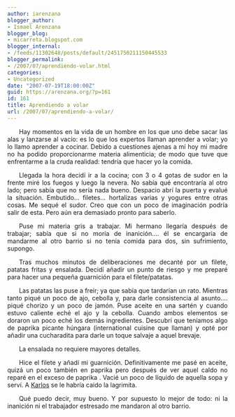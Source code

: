 ```yaml
---
author: iarenzana
blogger_author:
- Ismael Arenzana
blogger_blog:
- micarreta.blogspot.com
blogger_internal:
- /feeds/11302648/posts/default/2451750211150445533
blogger_permalink:
- /2007/07/aprendiendo-volar.html
categories:
- Uncategorized
date: "2007-07-19T18:00:00Z"
guid: https://arenzana.org/?p=161
id: 161
title: Aprendiendo a volar
url: /2007/07/aprendiendo-a-volar/
---
```

<p style="text-align:justify;text-indent:20pt;">
  Hay momentos en la vida de un hombre en los que uno debe sacar las alas y lanzarse al vacío: es lo que los expertos llaman aprender a volar; yo lo llamo aprender a cocinar. Debido a cuestiones ajenas a mí hoy mi madre no ha podido proporcionarme materia alimenticia; de modo que tuve que enfrentarme a la cruda realidad: tendría que hacer yo la comida.
</p>

<p style="text-align:justify;text-indent:20pt;">
  Llegada la hora decidí ir a la cocina; con 3 o 4 gotas de sudor en la frente miré los fuegos y luego la nevera. No sabía qué encontraría al otro lado; pero sabía que no sería nada bueno. Despacio abrí la puerta y evalué la situación. Embutido&#8230; filetes&#8230; hortalizas varias y yogures entre otras cosas. Me sequé el sudor. Creo que con un poco de imaginación podría salir de esta. Pero aún era demasiado pronto para saberlo.
</p>

<p style="text-align:justify;text-indent:20pt;">
  Puse mi materia gris a trabajar. Mi hermano llegaría después de trabajar; sabía que si no moría de inanición&#8230;. él se encargaría de mandarme al otro barrio si no tenía comida para dos, sin sufrimiento, supongo.
</p>

<p style="text-align:justify;text-indent:20pt;">
  Tras muchos minutos de deliberaciones me decanté por un filete, patatas fritas y ensalada. Decidí añadir un punto de riesgo y me preparé para hacer una pequeña guarnición para el filete/patatas.
</p>

<p style="text-align:justify;text-indent:20pt;">
  Las patatas las puse a freir; ya que sabía que tardarían un rato. Mientras tanto piqué un poco de ajo, cebolla y, para darle consistencia al asunto&#8230;. piqué chorizo y un poco de jamón. Puse aceite en una sartén y cuando estuvo caliente eché el ajo y la cebolla. Cuando ambos elementos se doraron un poco eché los demás ingredientes. Descubrí que teníamos algo de paprika picante húngara (international cuisine que llaman) y opté por añadir una cucharadita para darle un toque salvaje a aquel brevaje.
</p>

<p style="text-align:justify;text-indent:20pt;">
  La ensalada no requiere mayores detalles.
</p>

<p style="text-align:justify;text-indent:20pt;">
  Hice el filete y añadí mi guarnición. Definitivamente me pasé en aceite, quizá un poco también en paprika pero después de ver aquel caldo no reparé en el exceso de paprika . Vacié un poco de líquido de aquella sopa y serví. A <a href="http://es.wikipedia.org/wiki/Karlos_Argui%C3%B1ano">Karlos</a> se le habría caido la lagrimita.
</p>

<p style="text-align:justify;text-indent:20pt;">
  Qué puedo decir, muy bueno. Y por supuesto lo mejor de todo: ni la inanición ni el trabajador estresado me mandaron al otro barrio.
</p>